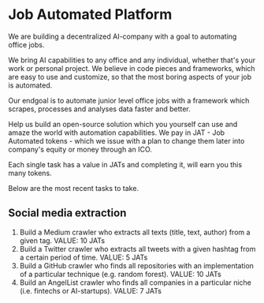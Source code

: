 # Job Automated Platform

<!-- wp:paragraph -->
<p>We are building a decentralized AI-company with a goal to automating office jobs.</p>
<!-- /wp:paragraph -->

<!-- wp:paragraph -->
<p>We bring AI capabilities to any office and any individual, whether that's your work or personal project. We believe in code pieces and frameworks, which are easy to use and customize, so that the most boring aspects of your job is automated. </p>
<!-- /wp:paragraph -->

<!-- wp:paragraph -->
<p>Our endgoal is to automate junior level office jobs with a framework which scrapes, processes and analyses data faster and better. </p>
<!-- /wp:paragraph -->

<!-- wp:paragraph -->
<p>Help us build an open-source solution which you yourself can use and amaze the world with automation capabilities. We pay in JAT - Job Automated tokens - which we issue with a plan to change them later into company's equity or money through an ICO. </p>
<!-- /wp:paragraph -->

<!-- wp:paragraph -->
<p>Each single task has a value in JATs and completing it, will earn you this many tokens. </p>
<!-- /wp:paragraph -->

Below are the most recent tasks to take.

## Social media extraction

1) Build a Medium crawler who extracts all texts (title, text, author) from a given tag. VALUE: 10 JATs
2) Build a Twitter crawler who extracts all tweets with a given hashtag from a certain period of time. VALUE: 5 JATs
3) Build a GitHub crawler who finds all repositories with an implementation of a particular technique (e.g. random forest). VALUE: 10 JATs
4) Build an AngelList crawler who finds all companies in a particular niche (i.e. fintechs or AI-startups). VALUE: 7 JATs 

